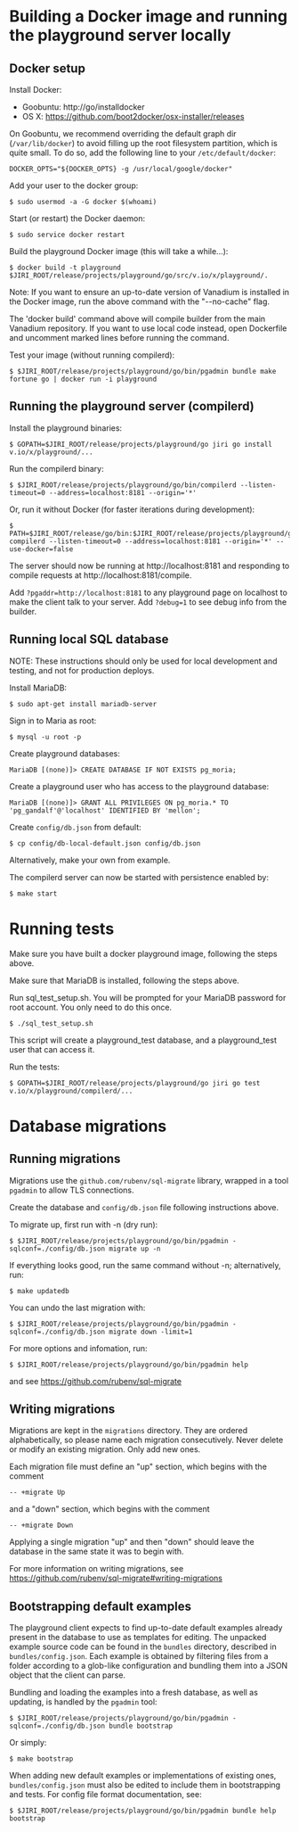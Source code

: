 # Building a Docker image and running the playground server locally

## Docker setup

Install Docker:

* Goobuntu: http://go/installdocker
* OS X: https://github.com/boot2docker/osx-installer/releases

On Goobuntu, we recommend overriding the default graph dir (`/var/lib/docker`)
to avoid filling up the root filesystem partition, which is quite small. To do
so, add the following line to your `/etc/default/docker`:

    DOCKER_OPTS="${DOCKER_OPTS} -g /usr/local/google/docker"

Add your user to the docker group:

    $ sudo usermod -a -G docker $(whoami)

Start (or restart) the Docker daemon:

    $ sudo service docker restart

Build the playground Docker image (this will take a while...):

    $ docker build -t playground $JIRI_ROOT/release/projects/playground/go/src/v.io/x/playground/.

Note: If you want to ensure an up-to-date version of Vanadium is installed in
the Docker image, run the above command with the "--no-cache" flag.

The 'docker build' command above will compile builder from the main Vanadium
repository. If you want to use local code instead, open Dockerfile and
uncomment marked lines before running the command.

Test your image (without running compilerd):

    $ $JIRI_ROOT/release/projects/playground/go/bin/pgadmin bundle make fortune go | docker run -i playground


## Running the playground server (compilerd)

Install the playground binaries:

    $ GOPATH=$JIRI_ROOT/release/projects/playground/go jiri go install v.io/x/playground/...

Run the compilerd binary:

    $ $JIRI_ROOT/release/projects/playground/go/bin/compilerd --listen-timeout=0 --address=localhost:8181 --origin='*'

Or, run it without Docker (for faster iterations during development):

    $ PATH=$JIRI_ROOT/release/go/bin:$JIRI_ROOT/release/projects/playground/go/bin:$PATH compilerd --listen-timeout=0 --address=localhost:8181 --origin='*' --use-docker=false

The server should now be running at http://localhost:8181 and responding to
compile requests at http://localhost:8181/compile.

Add `?pgaddr=http://localhost:8181` to any playground page on localhost to
make the client talk to your server. Add `?debug=1` to see debug info from
the builder.

## Running local SQL database

NOTE: These instructions should only be used for local development and testing,
and not for production deploys.

Install MariaDB:

    $ sudo apt-get install mariadb-server

Sign in to Maria as root:

    $ mysql -u root -p

Create playground databases:

    MariaDB [(none)]> CREATE DATABASE IF NOT EXISTS pg_moria;

Create a playground user who has access to the playground database:

    MariaDB [(none)]> GRANT ALL PRIVILEGES ON pg_moria.* TO 'pg_gandalf'@'localhost' IDENTIFIED BY 'mellon';

Create `config/db.json` from default:

    $ cp config/db-local-default.json config/db.json

Alternatively, make your own from example.

The compilerd server can now be started with persistence enabled by:

    $ make start


# Running tests

Make sure you have built a docker playground image, following the steps above.

Make sure that MariaDB is installed, following the steps above.

Run sql_test_setup.sh. You will be prompted for your MariaDB password for root
account. You only need to do this once.

    $ ./sql_test_setup.sh

This script will create a playground_test database, and a playground_test user
that can access it.

Run the tests:

    $ GOPATH=$JIRI_ROOT/release/projects/playground/go jiri go test v.io/x/playground/compilerd/...


# Database migrations

## Running migrations

Migrations use the `github.com/rubenv/sql-migrate` library, wrapped in a tool
`pgadmin` to allow TLS connections.

Create the database and `config/db.json` file following instructions above.

To migrate up, first run with -n (dry run):

    $ $JIRI_ROOT/release/projects/playground/go/bin/pgadmin -sqlconf=./config/db.json migrate up -n

If everything looks good, run the same command without -n; alternatively, run:

    $ make updatedb

You can undo the last migration with:

    $ $JIRI_ROOT/release/projects/playground/go/bin/pgadmin -sqlconf=./config/db.json migrate down -limit=1

For more options and infomation, run:

    $ $JIRI_ROOT/release/projects/playground/go/bin/pgadmin help

and see https://github.com/rubenv/sql-migrate

## Writing migrations

Migrations are kept in the `migrations` directory. They are ordered
alphabetically, so please name each migration consecutively. Never delete or
modify an existing migration. Only add new ones.

Each migration file must define an "up" section, which begins with the comment

    -- +migrate Up

and a "down" section, which begins with the comment

    -- +migrate Down

Applying a single migration "up" and then "down" should leave the database in
the same state it was to begin with.

For more information on writing migrations, see https://github.com/rubenv/sql-migrate#writing-migrations

## Bootstrapping default examples

The playground client expects to find up-to-date default examples already
present in the database to use as templates for editing. The unpacked example
source code can be found in the `bundles` directory, described in
`bundles/config.json`. Each example is obtained by filtering files from a
folder according to a glob-like configuration and bundling them into a JSON
object that the client can parse.

Bundling and loading the examples into a fresh database, as well as updating,
is handled by the `pgadmin` tool:

    $ $JIRI_ROOT/release/projects/playground/go/bin/pgadmin -sqlconf=./config/db.json bundle bootstrap

Or simply:

    $ make bootstrap

When adding new default examples or implementations of existing ones,
`bundles/config.json` must also be edited to include them in bootstrapping and
tests. For config file format documentation, see:

    $ $JIRI_ROOT/release/projects/playground/go/bin/pgadmin bundle help bootstrap
